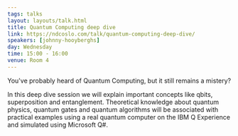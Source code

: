 ```yaml
---
tags: talks
layout: layouts/talk.html
title: Quantum Computing deep dive
link: https://ndcoslo.com/talk/quantum-computing-deep-dive/
speakers: [johnny-hooyberghs]
day: Wednesday
time: 15:00 - 16:00
venue: Room 4
---
```

You've probably heard of Quantum Computing, but it still remains a mistery?

In this deep dive session we will explain important concepts like qbits, superposition and entanglement. Theoretical knowledge about quantum physics, quantum gates and quantum algorithms will be associated with practical examples using a real quantum computer on the IBM Q Experience and simulated using Microsoft Q#.